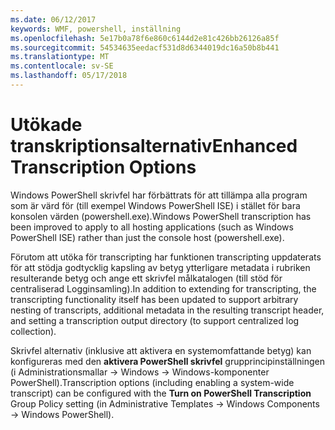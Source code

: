 ```yaml
---
ms.date: 06/12/2017
keywords: WMF, powershell, inställning
ms.openlocfilehash: 5e17b0a78f6e860c6144d2e81c426bb26126a85f
ms.sourcegitcommit: 54534635eedacf531d8d6344019dc16a50b8b441
ms.translationtype: MT
ms.contentlocale: sv-SE
ms.lasthandoff: 05/17/2018
---
```

# <a name="enhanced-transcription-options"></a><span data-ttu-id="92dfd-102">Utökade transkriptionsalternativ</span><span class="sxs-lookup"><span data-stu-id="92dfd-102">Enhanced Transcription Options</span></span>

<span data-ttu-id="92dfd-103">Windows PowerShell skrivfel har förbättrats för att tillämpa alla program som är värd för (till exempel Windows PowerShell ISE) i stället för bara konsolen värden (powershell.exe).</span><span class="sxs-lookup"><span data-stu-id="92dfd-103">Windows PowerShell transcription has been improved to apply to all hosting applications (such as Windows PowerShell ISE) rather than just the console host (powershell.exe).</span></span>

<span data-ttu-id="92dfd-104">Förutom att utöka för transcripting har funktionen transcripting uppdaterats för att stödja godtycklig kapsling av betyg ytterligare metadata i rubriken resulterande betyg och ange ett skrivfel målkatalogen (till stöd för centraliserad Logginsamling).</span><span class="sxs-lookup"><span data-stu-id="92dfd-104">In addition to extending for transcripting, the transcripting functionality itself has been updated to support arbitrary nesting of transcripts, additional metadata in the resulting transcript header, and setting a transcription output directory (to support centralized log collection).</span></span>

<span data-ttu-id="92dfd-105">Skrivfel alternativ (inklusive att aktivera en systemomfattande betyg) kan konfigureras med den **aktivera PowerShell skrivfel** grupprincipinställningen (i Administrationsmallar -> Windows -> Windows-komponenter PowerShell).</span><span class="sxs-lookup"><span data-stu-id="92dfd-105">Transcription options (including enabling a system-wide transcript) can be configured with the **Turn on PowerShell Transcription** Group Policy setting (in Administrative Templates -> Windows Components -> Windows PowerShell).</span></span>
